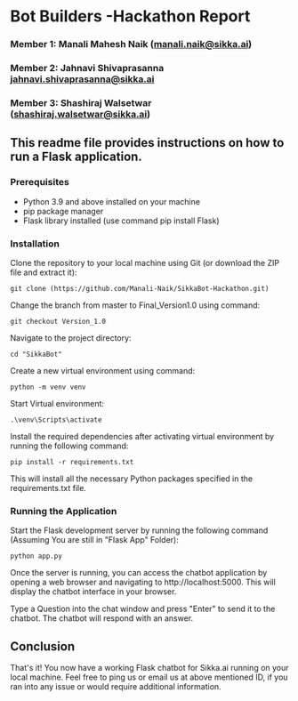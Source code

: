 # Bot Builders -Hackathon Report
### Member 1: Manali Mahesh Naik (manali.naik@sikka.ai)
### Member 2: Jahnavi Shivaprasanna jahnavi.shivaprasanna@sikka.ai
### Member 3: Shashiraj Walsetwar (shashiraj.walsetwar@sikka.ai)

## This readme file provides instructions on how to run a Flask application.

### Prerequisites

- Python 3.9 and above installed on your machine
- pip package manager
- Flask library installed (use command pip install Flask)


### Installation

Clone the repository to your local machine using Git (or download the ZIP file and extract it):

    git clone (https://github.com/Manali-Naik/SikkaBot-Hackathon.git)

Change the branch from master to Final_Version1.0 using command:

    git checkout Version_1.0

Navigate to the project directory:

    cd "SikkaBot"

Create a new virtual environment using command:

    python -m venv venv

Start Virtual environment:

    .\venv\Scripts\activate

Install the required dependencies after activating virtual environment by running the following command:

    pip install -r requirements.txt

This will install all the necessary Python packages specified in the requirements.txt file.

### Running the Application

Start the Flask development server by running the following command (Assuming You are still in "Flask App" Folder):

    python app.py

Once the server is running, you can access the chatbot application by opening a web browser and navigating to http://localhost:5000. This will display the chatbot interface in your browser.

Type a Question into the chat window and press "Enter" to send it to the chatbot. The chatbot will respond with an answer.

## Conclusion

That's it! You now have a working Flask chatbot for Sikka.ai running on your local machine. Feel free to ping us or email us at above mentioned ID, if you ran into any issue or would require additional information.